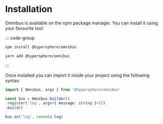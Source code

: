 # Installation
Omnibus is available on the npm package manager. You can install it using your favourite tool:

::: code-group

```bash [npm]
npm install @hypersphere/omnibus
```

```bash [yarn]
yarn add @hypersphere/omnibus
```


:::

Once installed you can import it inside your project using the following syntax:

```ts
import { Omnibus, args } from '@hypersphere/omnibus'

const bus = Omnibus.builder()
.register('log', args<{ message: string }>())
.build()

bus.on('log', console.log)

```